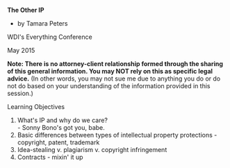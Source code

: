 <strong> The Other IP </strong>
  - by Tamara Peters

WDI's Everything Conference

May 2015

<strong>Note:  There is no attorney-client relationship formed through the sharing of this general information.   You may NOT rely on this as specific legal advice.</strong>  (In other words, you may not sue me due to anything you do or do not do based on your understanding of the information provided in this session.)


Learning Objectives
  1. What's IP and why do we care?  
    - Sonny Bono's got you, babe.
  2. Basic differences between types of intellectual property protections
    - copyright, patent, trademark
  3. Idea-stealing v. plagiarism v. copyright infringement
  4. Contracts - mixin' it up
